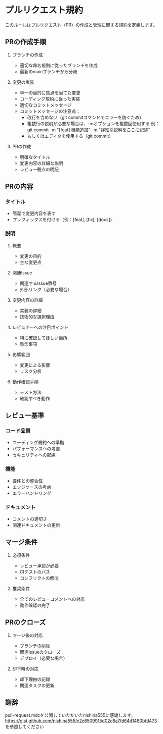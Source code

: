 # プルリクエスト規約

このルールはプルリクエスト（PR）の作成と管理に関する規約を定義します。

## PRの作成手順

1. ブランチの作成
   - 適切な命名規則に従ったブランチを作成
   - 最新のmainブランチから分岐

2. 変更の実装
   - 単一の目的に焦点を当てた変更
   - コーディング規約に従った実装
   - 適切なコミットメッセージ
   - コミットメッセージの注意点：
     - 改行を含めない（git commitコマンドでエラーを防ぐため）
     - 複数行の説明が必要な場合は、-mオプションを複数回使用する
       例：git commit -m "[feat] 機能追加" -m "詳細な説明をここに記述"
     - もしくはエディタを使用する（git commit）

3. PRの作成
   - 明確なタイトル
   - 変更内容の詳細な説明
   - レビュー観点の明記

## PRの内容

### タイトル
- 簡潔で変更内容を表す
- プレフィックスを付ける（例：[feat], [fix], [docs]）

### 説明
1. 概要
   - 変更の目的
   - 主な変更点

2. 関連Issue
   - 関連するIssue番号
   - 外部リンク（必要な場合）

3. 変更内容の詳細
   - 実装の詳細
   - 技術的な選択理由

4. レビュアーへの注目ポイント
   - 特に確認してほしい箇所
   - 懸念事項

5. 影響範囲
   - 変更による影響
   - リスク分析

6. 動作確認手順
   - テスト方法
   - 確認すべき動作

## レビュー基準

### コード品質
- コーディング規約への準拠
- パフォーマンスへの考慮
- セキュリティへの配慮

### 機能
- 要件との整合性
- エッジケースの考慮
- エラーハンドリング

### ドキュメント
- コメントの適切さ
- 関連ドキュメントの更新

## マージ条件

1. 必須条件
   - レビュー承認が必要
   - CIテストのパス
   - コンフリクトの解消

2. 推奨条件
   - 全てのレビューコメントへの対応
   - 動作確認の完了

## PRのクローズ

1. マージ後の対応
   - ブランチの削除
   - 関連Issueのクローズ
   - デプロイ（必要な場合）

2. 却下時の対応
   - 却下理由の記録
   - 関連タスクの更新 

## 謝辞
pull-request.mdcを公開していただいたnishina555に感謝します。
https://gist.github.com/nishina555/e2c6509915d02c8a7fd64d1480bfd473
を参照してください
